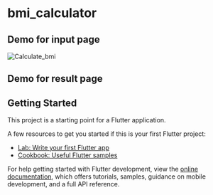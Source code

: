 # bmi_calculator

## Demo for input page
![Calculate_bmi](https://user-images.githubusercontent.com/90999700/211196034-d10dc262-ccde-4c00-95e0-80f8c119bdf0.png)
## Demo for result page


## Getting Started


This project is a starting point for a Flutter application.

A few resources to get you started if this is your first Flutter project:

- [Lab: Write your first Flutter app](https://docs.flutter.dev/get-started/codelab)
- [Cookbook: Useful Flutter samples](https://docs.flutter.dev/cookbook)

For help getting started with Flutter development, view the
[online documentation](https://docs.flutter.dev/), which offers tutorials,
samples, guidance on mobile development, and a full API reference.
